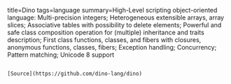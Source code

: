title=Dino
tags=language
summary=High-Level scripting object-oriented language: Multi-precision integers; Heterogeneous extensible arrays, array slices; Associative tables with possibility to delete elements; Powerful and safe class composition operation for (multiple) inheritance and traits description; First class functions, classes, and fibers with closures, anonymous functions, classes, fibers; Exception handling; Concurrency; Pattern matching; Unicode 8 support
~~~~~~

[Source](https://github.com/dino-lang/dino)


